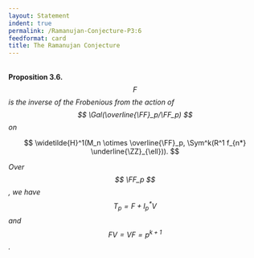 ```yaml
---
layout: Statement
indent: true
permalink: /Ramanujan-Conjecture-P3:6
feedformat: card
title: The Ramanujan Conjecture
---
```

$$ \newcommand{\AA}{\mathcal{A}} \newcommand{\CH}{\mathcal{H}} \newcommand{\CL}{\mathcal{L}} \newcommand{\CO}{\mathcal{O}} \newcommand{\FF}{\mathbb{F}} \newcommand{\NN}{\mathbb{N}} \newcommand{\CC}{\mathbb{C}} \newcommand{\QQ}{\mathbb{Q}} \newcommand{\QQ}{\mathbb{Q}} \newcommand{\RR}{\mathbb{R}} \newcommand{\ZZ}{\mathbb{Z}} $$
$$ \DeclareMathOperator{\an}{an} \DeclareMathOperator{\char}{char} \DeclareMathOperator{\colim}{colim} \DeclareMathOperator{\Hom}{Hom} \DeclareMathOperator{\Id}{Id} \DeclareMathOperator{\im}{im} \DeclareMathOperator{\Isom}{Isom} \DeclareMathOperator{\Gal}{Gal} \DeclareMathOperator{\GL}{GL} \DeclareMathOperator{\Ob}{Ob} \DeclareMathOperator{\Res}{Res} \DeclareMathOperator{\sh}{sh} \DeclareMathOperator{\SL}{SL} \DeclareMathOperator{\Spec}{Spec} \DeclareMathOperator{\Sym}{Sym} $$
<br>
**Proposition 3.6.** &nbsp; *$$ F $$ is the inverse of the Frobenious from the action of $$ \Gal(\overline{\FF}_p/\FF_p) $$ on*

$$
\widetilde{H}^1(M_n \otimes \overline{\FF}_p, \Sym^k(R^1 f_{n*} \underline{\ZZ}_{\ell})).
$$

*Over $$ \FF_p $$, we have $$ T_p = F + I_p^* V $$ and $$ FV = VF = p^{k+1} $$.*